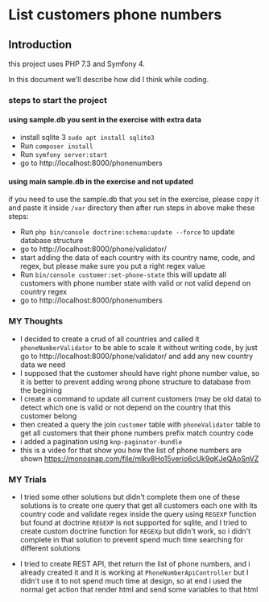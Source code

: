 # List customers phone numbers

## Introduction

this project uses PHP 7.3 and Symfony 4.

In this document we'll describe how did I think while coding.

### steps to start the project
#### using sample.db you sent in the exercise with extra data
 - install sqlite 3 `sudo apt install sqlite3`
 - Run `composer install`
 - Run `symfony server:start`
 - go to http://localhost:8000/phonenumbers

#### using main sample.db in the exercise and not updated
if you need to use the sample.db that you set in the exercise, please copy it and paste it inside `/var` directory
then after run steps in above make these steps:
 - Run `php bin/console doctrine:schema:update --force` to update database structure
 - go to http://localhost:8000/phone/validator/
 - start adding the data of each country with its country name, code, and regex, but please make sure you put a right regex value
 - Run `bin/console customer:set-phone-state` this will update all customers with phone number state with valid or not valid depend on country regex
 - go to http://localhost:8000/phonenumbers

### MY Thoughts
- I decided to create a crud of all countries and called it `phoneNumberValidator` to be able to scale it without writing code, by just go to http://localhost:8000/phone/validator/ and add any new country data we need
- I supposed that the customer should have right phone number value, so it is better to prevent adding wrong phone structure to database from the begining
- I create a command to update all current customers (may be old data) to detect which one is valid or not depend on the country that this customer belong
- then created a query the join `customer` table with `phoneValidator` table to get all customers that their phone numbers prefix match country code
- i added a pagination using `knp-paginator-bundle`
- this is a video for that show you how the list of phone numbers are shown https://monosnap.com/file/mlkv8Ho15verio6cUk9qKJeQAoSnVZ

### MY Trials
- I tried some other solutions but didn't complete them
one of these solutions is to create one query that get all customers each one with its country code and validate regex inside the query using `REGEXP` function
but found at doctrine `REGEXP` is not supported for sqlite, and I tried to create custom doctrine function for `REGEXp` but didn't work,
so i didn't complete in that solution to prevent spend much time searching for different solutions


- I tried to create REST API, thet return the list of phone numbers, and i already created it and it is working at `PhoneNumberApiController` but I didn't use it to not spend much time at design, so at end i used the normal get action that render html and send some variables to that html